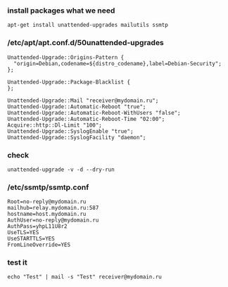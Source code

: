 ### install packages what we need
```
apt-get install unattended-upgrades mailutils ssmtp
```

### /etc/apt/apt.conf.d/50unattended-upgrades
```
Unattended-Upgrade::Origins-Pattern {
  "origin=Debian,codename=${distro_codename},label=Debian-Security";
};

Unattended-Upgrade::Package-Blacklist {
};

Unattended-Upgrade::Mail "receiver@mydomain.ru";
Unattended-Upgrade::Automatic-Reboot "true";
Unattended-Upgrade::Automatic-Reboot-WithUsers "false";
Unattended-Upgrade::Automatic-Reboot-Time "02:00";
Acquire::http::Dl-Limit "100";
Unattended-Upgrade::SyslogEnable "true";
Unattended-Upgrade::SyslogFacility "daemon";
```

### check
```
unattended-upgrade -v -d --dry-run
```

### /etc/ssmtp/ssmtp.conf
```
Root=no-reply@mydomain.ru
mailhub=relay.mydomain.ru:587
hostname=host.mydomain.ru
AuthUser=no-reply@mydomain.ru
AuthPass=yhpL11U8r2
UseTLS=YES
UseSTARTTLS=YES
FromLineOverride=YES
```

### test it
```
echo "Test" | mail -s "Test" receiver@mydomain.ru
```
